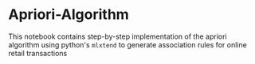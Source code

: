 # Apriori-Algorithm
This notebook contains step-by-step implementation of the apriori algorithm using python's `mlxtend` to generate association rules for online retail transactions
